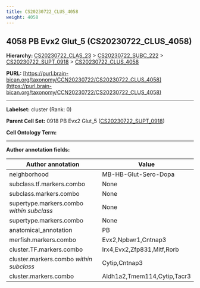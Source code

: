 ```yaml
---
title: CS20230722_CLUS_4058
weight: 4058
---
```

## 4058 PB Evx2 Glut_5 (CS20230722_CLUS_4058)
<b>Hierarchy: </b>
[CS20230722_CLAS_23](../CS20230722_CLAS_23) >
[CS20230722_SUBC_222](../CS20230722_SUBC_222) >
[CS20230722_SUPT_0918](../CS20230722_SUPT_0918) >
[CS20230722_CLUS_4058](../CS20230722_CLUS_4058)

**PURL:** [https://purl.brain-bican.org/taxonomy/CCN20230722/CS20230722_CLUS_4058](https://purl.brain-bican.org/taxonomy/CCN20230722/CS20230722_CLUS_4058)

---


**Labelset:** cluster (Rank: 0)

**Parent Cell Set:** 0918 PB Evx2 Glut_5 ([CS20230722_SUPT_0918](../CS20230722_SUPT_0918))



**Cell Ontology Term:** 

[MARKER GENES.]: #


---

[TRANSFERRED ANNOTATIONS.]: #


[AUTHOR ANNOTATION FIELDS.]: #


**Author annotation fields:**

| Author annotation | Value |
|-------------------|-------|
|neighborhood|MB-HB-Glut-Sero-Dopa|
|subclass.tf.markers.combo|None|
|subclass.markers.combo|None|
|supertype.markers.combo _within subclass_|None|
|supertype.markers.combo|None|
|anatomical_annotation|PB|
|merfish.markers.combo|Evx2,Npbwr1,Cntnap3|
|cluster.TF.markers.combo|Irx4,Evx2,Zfp831,Mitf,Rorb|
|cluster.markers.combo _within subclass_|Cytip,Cntnap3|
|cluster.markers.combo|Aldh1a2,Tmem114,Cytip,Tacr3|
